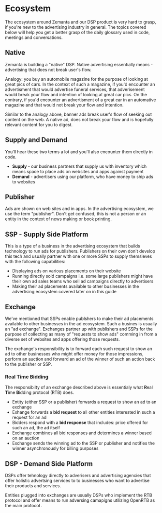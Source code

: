 # Ecosystem

The ecosystem around Zemanta and our DSP product is very hard to grasp, if you're new to the advertising industry in general. The topics covered below will help you get a better grasp of the daily glossary used in code, meetings and conversations. 

## Native

Zemanta is building a "native" DSP. Native advertising essentially means - advertising that does not break user's flow. 

Analogy: you buy an automobile magazine for the purpose of looking at great pics of cars. In the context of such a magazine, if you'd encounter an advertisment that would advertise funeral services, that adverisement would break your flow and intention of looking at great car pics. On the contrary, if you'd encounter an advertisment of a great car in an automative magazine and that would not break your flow and intention. 

Similar to the analogy above, banner ads break user's flow of seeking out content on the web. A native ad, does not break your flow and is hopefully relevant content for you to digest. 

## Supply and Demand

You'll hear these two terms a lot and you'll also encounter them directly in code. 

* **Supply** - our business partners that supply us with inventory which means space to place ads on websites and apps against payment
* **Demand** - advertisers using our platform, who have money to ship ads to websites

## Publisher

Ads are shown on web sites and in apps. In the advertising ecosystem, we use the term "publisher". Don't get confused, this is not a person or an entity in the context of news making or book printing.

## SSP - Supply Side Platform

This is a type of a business in the advertising ecosystem that builds technology to run ads for publishers. Publishers on their own don't develop this tech and usually partner with one or more SSPs to supply themsleves with the following capabilities:

* Displaying ads on various placements on their website
* Running directly sold campaigns i.e. some large publishers might have their own ad sales teams who sell ad campaigns directly to advertisers
* Making their ad placements available to other businesses in the advertising ecosystem covered later on in this guide


## Exchange

We've mentioned that SSPs enable publshers to make their ad placements available to other businesses in the ad ecosystem. Such a busines is usually an "ad exchange". Exchanges partner up with publishers and SSPs for the purpose of collecting as many of "requests to show ads" comming in from a diverse set of websites and apps offering those requests. 

The exchange's responsibility is to forward each such request to show an ad to other businesses who might offer money for those impressions, perform an auction and forward an ad of the winner of such an action back to the publisher or SSP.

### Real Time Bidding

The responsibilty of an exchange described above is essentialy what **R**eal **T**ime **B**idding protocol (RTB) does.

* Entity (either SSP or a publisher) forwards a request to show an ad to an exchange
* Exhange forwards a **bid request** to all other entities interested in such a request for an ad 
* Bidders respond with a **bid response** that includes: price offered for such an ad, the ad itself
* Exchange combines all bid responses and determines a winner based on an auction
* Exchange sends the winning ad to the SSP or publisher and notifies the winner asynchronously for billing purposes


## DSP - Demand Side Platform

DSPs offer tehnology directly to adverisers and advertising agencies that offer holistic advertsing services to to businesses who want to advertise their products and services. 

Entities plugged into exchanges are usually DSPs who implement the RTB protocol and offer means to run adversing camapigns utilizing OpenRTB as the main protocol .







